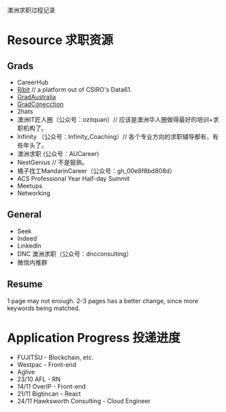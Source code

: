 澳洲求职过程记录

# Resource 求职资源
## Grads
- CareerHub
- [Ribit](ribit.net) // a platform out of CSIRO's Data61.
- [GradAustralia](gradaustralia.com.au)
- [GradConecction](au.gradconnection.com)
- 2hats
- 澳洲IT匠人圈（公众号：ozitquan）// 应该是澳洲华人圈做得最好的培训+求职机构了。
- Infinity （公众号：Infinity_Coaching）// 各个专业方向的求职辅导都有，有些年头了。
- 澳洲求职 (公众号：AUCareer)
- NextGenius // 不是狠熟。
- 橘子找工MandarinCareer（公众号：gh_00e8f8bd808d）
- ACS Professional Year Half-day Summit
- Meetups
- Networking

## General
- Seek
- Indeed
- LinkedIn
- DNC 澳洲求职（公众号：dncconsulting）
- 微信内推群

## Resume
1 page may not enough. 2-3 pages has a better change, since more keywords being matched.

# Application Progress 投递进度
- FUJITSU - Blockchain, etc. 
- Westpac - Front-end
- Aglive
- 23/10 AFL - RN
- 14/11 OverIP - Front-end
- 21/11 Bigtincan - React
- 24/11 Hawksworth Consulting - Cloud Engineer
